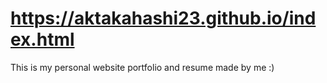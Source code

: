 # https://aktakahashi23.github.io/index.html

This is my personal website portfolio and resume made by me :)
